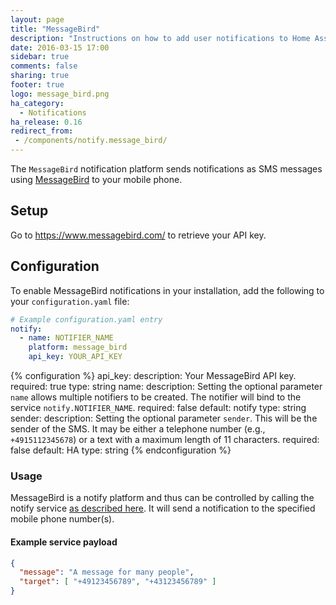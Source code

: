 ```yaml
---
layout: page
title: "MessageBird"
description: "Instructions on how to add user notifications to Home Assistant."
date: 2016-03-15 17:00
sidebar: true
comments: false
sharing: true
footer: true
logo: message_bird.png
ha_category:
  - Notifications
ha_release: 0.16
redirect_from:
 - /components/notify.message_bird/
---
```


The `MessageBird` notification platform sends notifications as SMS messages using [MessageBird](https://www.messagebird.com/) to your mobile phone.

## Setup

Go to https://www.messagebird.com/ to retrieve your API key.

## Configuration

To enable MessageBird notifications in your installation, add the following to your `configuration.yaml` file:

```yaml
# Example configuration.yaml entry
notify:
  - name: NOTIFIER_NAME
    platform: message_bird
    api_key: YOUR_API_KEY
```

{% configuration %}
api_key:
  description: Your MessageBird API key.
  required: true
  type: string
name:
  description: Setting the optional parameter `name` allows multiple notifiers to be created. The notifier will bind to the service `notify.NOTIFIER_NAME`.
  required: false
  default: notify
  type: string
sender:
  description: Setting the optional parameter `sender`. This will be the sender of the SMS. It may be either a telephone number (e.g., `+4915112345678`) or a text with a maximum length of 11 characters.
  required: false
  default: HA
  type: string
{% endconfiguration %}

### Usage

MessageBird is a notify platform and thus can be controlled by calling the notify service [as described here](/components/notify/). It will send a notification to the specified mobile phone number(s).

#### Example service payload

```json
{
  "message": "A message for many people",
  "target": [ "+49123456789", "+43123456789" ]
}
```
